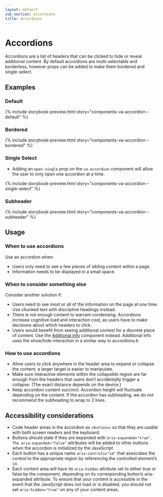 ```yaml
---
layout: default
sub_section: accordions
title: Accordions
---
```


# Accordions

<div class="va-introtext" markdown="1">
Accordions are a list of headers that can be clicked to hide or reveal additional content. By default accordions are multi-selectable and borderless, however props can be added to make them bordered and single-select.
</div>

## Examples

### Default

{% include storybook-preview.html story="components-va-accordion--default" %}

### Bordered

{% include storybook-preview.html story="components-va-accordion--bordered" %}

### Single Select

* Adding an `open-single` prop on the `va-accordion` component will allow the user to only open one accordion at a time.

{% include storybook-preview.html story="components-va-accordion--single-select" %}

### Subheader

{% include storybook-preview.html story="components-va-accordion--subheader" %}

## Usage

### When to use accordions

Use an accordion when:

* Users only need to see a few pieces of sibling content within a page.
* Information needs to be displayed in a small space.

### When to consider something else

Consider another solution if:

* Users need to see most or all of the information on the page at one time. Use chunked text with discriptive headings instead.
* There is not enough content to warrant condensing. Accordions increase cognitive load and interaction cost, as users have to make decisions about which headers to click.
* Users would benefit from seeing additional context for a discrete piece of content. Use the [Addtional info](https://design.va.gov/components/additional-info) component instead. Additional info uses the show/hide interaction in a similar way to accordions.b 

### How to use accordions

* Allow users to click anywhere in the header area to expand or collapse the content; a larger target is easier to manipulate.
* Make sure interactive elements within the collapsible region are far enough from the headers that users don’t accidentally trigger a collapse. (The exact distance depends on the device.)
* Keep accordion content succinct. Accordion height will fluctuate depending on the content. If the accordion has subheading, we do not recommend the subheading to wrap to 2 lines. 

## Accessibility considerations

* Code header areas in the accordion as `<buttons>` so that they are usable with both screen readers and the keyboard.
* Buttons should state if they are expanded with `aria-expanded="true"`. `The aria-expanded="false"` attributes will be added to other buttons when the accordion is initialized by the JavaScript.
* Each button has a unique name `aria-controls="id"` that associates the control to the appropriate region by referencing the controlled element’s `id`.
* Each content area will have its `aria-hidden` attribute set to either true or false by the component, depending on its corresponding button’s aria-expanded attribute. To ensure that your content is accessible in the event that the JavaScript does not load or is disabled, you should not set `aria-hidden="true"` on any of your content areas.

